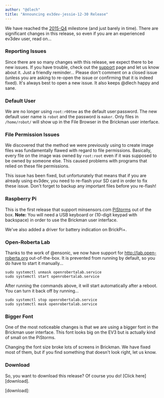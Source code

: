 ```yaml
---
author: "@dlech"
title: "Announcing ev3dev-jessie-12-30 Release"
---
```


We have reached the [2015-Q4] milestone (and just barely in time). There are
significant changes in this release, so even if you are an experienced ev3dev
user, read on...

### Reporting Issues

Since there are so many changes with this release, we expect there to be new
issues. If you have trouble, check out the [support] page and let us know
about it. Just a friendly reminder... Please don't comment on a closed issue
(unless you are asking to re-open the issue or confirming that it is indeed fixed).
It's always best to open a new issue. It also keeps @dlech happy and sane.

### Default User

We are no longer using `root:r00tme` as the default user:password. The new default
user name is `robot` and the password is `maker`. Only files in `/home/robot/`
will show up in the File Browser in the Brickman user interface.

### File Permission Issues

We discovered that the method we were previously using to create image files
was fundamentally flawed with regard to file permissions. Basically, every file
on the image was owned by `root:root` even if it was supposed to be owned by
someone else. This caused problems with programs that relied on these file
permissions.

This issue has been fixed, but unfortunately that means that if you are already
using ev3dev, you need to re-flash your SD card in order to fix these issue.
Don't forget to backup any important files before you re-flash!

### Raspberry Pi

This is the first release that support minsensors.com [PiStorms] out of the box.
**Note:** You will need a USB keyboard or (10-digit keypad with backspace) in
order to use the Brickman user interface.

We've also added a driver for battery indication on BrickPi+.

### Open-Roberta Lab

Thanks to the work of @ensonic, we now have support for <http://lab.open-roberta.org>
out-of-the-box. It is prevented from running by default, so you do have to start
it manually...

    sudo systemctl unmask openrobertalab.service
    sudo systemctl start openrobertalab.service

After running the commands above, it will start automatically after a reboot.
You can turn it back off by running...

    sudo systemctl stop openrobertalab.service
    sudo systemctl mask openrobertalab.service

### Bigger Font

One of the most noticeable changes is that we are using a bigger font in the
Brickman user interface. This font looks big on the EV3 but is actually kind
of small on the PiStorms.

Changing the font size broke lots of screens in Brickman. We have fixed most of
them, but if you find something that doesn't look right, let us know.

### Download

So, you want to download this release? Of course you do! [Click here][download].

[support]: http://www.ev3dev.org/support/
[2015-Q4]: https://github.com/ev3dev/ev3dev/milestones/ev3dev-jessie%202015-Q4
[PiStorms]: http://www.mindsensors.com/teaching-stem-with-robotics/13-pistorms-base-kit
[download]: 
